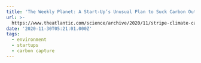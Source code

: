```yaml
---
title: 'The Weekly Planet: A Start-Up’s Unusual Plan to Suck Carbon Out of the Sky'
url: >-
  https://www.theatlantic.com/science/archive/2020/11/stripe-climate-carbon-removal/617201/
date: '2020-11-30T05:21:01.000Z'
tags:
  - environment
  - startups
  - carbon capture
---
```

